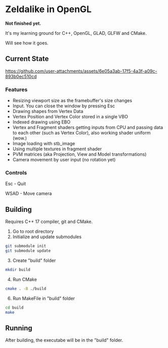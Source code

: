 # Zeldalike in OpenGL

<b>Not finished yet.</b>

It's my learning ground for C++, OpenGL, GLAD, GLFW and CMake.

Will see how it goes.

## Current State

https://github.com/user-attachments/assets/6e05a3ab-17f5-4a3f-a09c-893b0ec510cd

### Features
- Resizing viewport size as the framebuffer's size changes
- Input. You can close the window by pressing Esc
- Drawing shapes from Vertex Data
- Vertex Position and Vertex Color stored in a single VBO
- Indexed drawing using EBO
- Vertex and Fragment shaders getting inputs from CPU and passing data to each other (such as Vertex Color), also working shader uniform (wow.)
- Image loading with stb_image
- Using multiple textures in fragment shader
- PVM matrices (aka Projection, View and Model transformations)
- Camera movement by user input (no rotation yet)

### Controls
Esc - Quit

WSAD - Move camera

## Building
Requires C++ 17 compiler, git and CMake.

1) Go to root directory
2) Initialize and update submodules
```sh
git submodule init
git submodule update
```

3) Create "build" folder
```sh
mkdir build
```

4) Run CMake
```sh
cmake . -B ./build
```
  
6) Run MakeFile in "build" folder
```sh
cd build
make
```

## Running
After building, the executabe will be in the "build" folder.
